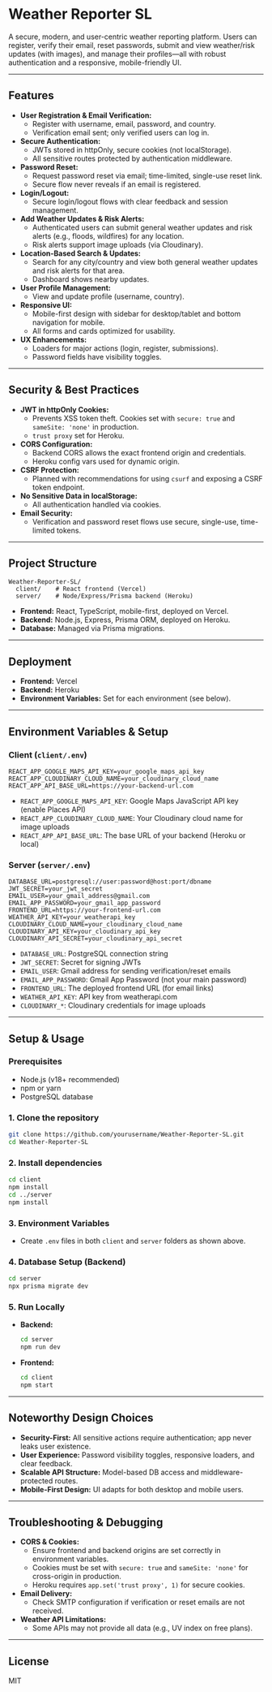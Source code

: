 # Weather Reporter SL

A secure, modern, and user-centric weather reporting platform. Users can register, verify their email, reset passwords, submit and view weather/risk updates (with images), and manage their profiles—all with robust authentication and a responsive, mobile-friendly UI.

---

## Features

- **User Registration & Email Verification:**
  - Register with username, email, password, and country.
  - Verification email sent; only verified users can log in.
- **Secure Authentication:**
  - JWTs stored in httpOnly, secure cookies (not localStorage).
  - All sensitive routes protected by authentication middleware.
- **Password Reset:**
  - Request password reset via email; time-limited, single-use reset link.
  - Secure flow never reveals if an email is registered.
- **Login/Logout:**
  - Secure login/logout flows with clear feedback and session management.
- **Add Weather Updates & Risk Alerts:**
  - Authenticated users can submit general weather updates and risk alerts (e.g., floods, wildfires) for any location.
  - Risk alerts support image uploads (via Cloudinary).
- **Location-Based Search & Updates:**
  - Search for any city/country and view both general weather updates and risk alerts for that area.
  - Dashboard shows nearby updates.
- **User Profile Management:**
  - View and update profile (username, country).
- **Responsive UI:**
  - Mobile-first design with sidebar for desktop/tablet and bottom navigation for mobile.
  - All forms and cards optimized for usability.
- **UX Enhancements:**
  - Loaders for major actions (login, register, submissions).
  - Password fields have visibility toggles.

---

## Security & Best Practices

- **JWT in httpOnly Cookies:**
  - Prevents XSS token theft. Cookies set with `secure: true` and `sameSite: 'none'` in production.
  - `trust proxy` set for Heroku.
- **CORS Configuration:**
  - Backend CORS allows the exact frontend origin and credentials.
  - Heroku config vars used for dynamic origin.
- **CSRF Protection:**
  - Planned with recommendations for using `csurf` and exposing a CSRF token endpoint.
- **No Sensitive Data in localStorage:**
  - All authentication handled via cookies.
- **Email Security:**
  - Verification and password reset flows use secure, single-use, time-limited tokens.

---

## Project Structure

```
Weather-Reporter-SL/
  client/    # React frontend (Vercel)
  server/    # Node/Express/Prisma backend (Heroku)
```

- **Frontend:** React, TypeScript, mobile-first, deployed on Vercel.
- **Backend:** Node.js, Express, Prisma ORM, deployed on Heroku.
- **Database:** Managed via Prisma migrations.

---

## Deployment

- **Frontend:** Vercel
- **Backend:** Heroku
- **Environment Variables:** Set for each environment (see below).

---

## Environment Variables & Setup

### Client (`client/.env`)

```
REACT_APP_GOOGLE_MAPS_API_KEY=your_google_maps_api_key
REACT_APP_CLOUDINARY_CLOUD_NAME=your_cloudinary_cloud_name
REACT_APP_API_BASE_URL=https://your-backend-url.com
```

- `REACT_APP_GOOGLE_MAPS_API_KEY`: Google Maps JavaScript API key (enable Places API)
- `REACT_APP_CLOUDINARY_CLOUD_NAME`: Your Cloudinary cloud name for image uploads
- `REACT_APP_API_BASE_URL`: The base URL of your backend (Heroku or local)

### Server (`server/.env`)

```
DATABASE_URL=postgresql://user:password@host:port/dbname
JWT_SECRET=your_jwt_secret
EMAIL_USER=your_gmail_address@gmail.com
EMAIL_APP_PASSWORD=your_gmail_app_password
FRONTEND_URL=https://your-frontend-url.com
WEATHER_API_KEY=your_weatherapi_key
CLOUDINARY_CLOUD_NAME=your_cloudinary_cloud_name
CLOUDINARY_API_KEY=your_cloudinary_api_key
CLOUDINARY_API_SECRET=your_cloudinary_api_secret
```

- `DATABASE_URL`: PostgreSQL connection string
- `JWT_SECRET`: Secret for signing JWTs
- `EMAIL_USER`: Gmail address for sending verification/reset emails
- `EMAIL_APP_PASSWORD`: Gmail App Password (not your main password)
- `FRONTEND_URL`: The deployed frontend URL (for email links)
- `WEATHER_API_KEY`: API key from weatherapi.com
- `CLOUDINARY_*`: Cloudinary credentials for image uploads

---

## Setup & Usage

### Prerequisites
- Node.js (v18+ recommended)
- npm or yarn
- PostgreSQL database

### 1. Clone the repository
```bash
git clone https://github.com/yourusername/Weather-Reporter-SL.git
cd Weather-Reporter-SL
```

### 2. Install dependencies
```bash
cd client
npm install
cd ../server
npm install
```

### 3. Environment Variables
- Create `.env` files in both `client` and `server` folders as shown above.

### 4. Database Setup (Backend)
```bash
cd server
npx prisma migrate dev
```

### 5. Run Locally
- **Backend:**
  ```bash
  cd server
  npm run dev
  ```
- **Frontend:**
  ```bash
  cd client
  npm start
  ```

---

## Noteworthy Design Choices

- **Security-First:** All sensitive actions require authentication; app never leaks user existence.
- **User Experience:** Password visibility toggles, responsive loaders, and clear feedback.
- **Scalable API Structure:** Model-based DB access and middleware-protected routes.
- **Mobile-First Design:** UI adapts for both desktop and mobile users.

---

## Troubleshooting & Debugging

- **CORS & Cookies:**
  - Ensure frontend and backend origins are set correctly in environment variables.
  - Cookies must be set with `secure: true` and `sameSite: 'none'` for cross-origin in production.
  - Heroku requires `app.set('trust proxy', 1)` for secure cookies.
- **Email Delivery:**
  - Check SMTP configuration if verification or reset emails are not received.
- **Weather API Limitations:**
  - Some APIs may not provide all data (e.g., UV index on free plans).

---

## License

MIT 